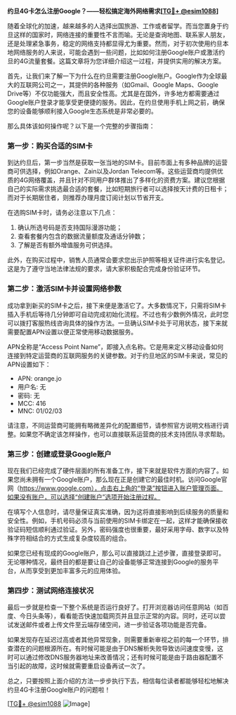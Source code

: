 **约旦4G卡怎么注册Google？——轻松搞定海外网络需求[[TG💪+ @esim1088](https://t.me/s/esim1088)]**

随着全球化的加速，越来越多的人选择出国旅游、工作或者留学。而当您置身于约旦这样的国家时，网络连接的重要性不言而喻。无论是查询地图、联系家人朋友，还是处理紧急事务，稳定的网络支持都显得尤为重要。然而，对于初次使用约旦本地网络服务的人来说，可能会遇到一些问题，比如如何注册Google账户或激活约旦的4G流量套餐。这篇文章将为您详细介绍这一过程，并提供实用的解决方案。

首先，让我们来了解一下为什么在约旦需要注册Google账户。Google作为全球最大的互联网公司之一，其提供的各种服务（如Gmail、Google Maps、Google Drive等）不仅功能强大，而且安全性高。尤其是在国外，许多地方都需要通过Google账户登录才能享受更便捷的服务。因此，在约旦使用手机上网之前，确保您的设备能够顺利接入Google生态系统是非常必要的。

那么具体该如何操作呢？以下是一个完整的步骤指南：

### 第一步：购买合适的SIM卡

到达约旦后，第一步当然是获取一张当地的SIM卡。目前市面上有多种品牌的运营商可供选择，例如Orange、Zain以及Jordan Telecom等。这些运营商均提供优质的4G网络覆盖，并且针对不同用户群体推出了多样化的资费方案。建议您根据自己的实际需求挑选最合适的套餐，比如短期旅行者可以选择按天计费的日租卡；而对于长期居住者，则推荐办理月度订阅计划以节省开支。

在选购SIM卡时，请务必注意以下几点：
1. 确认所选号码是否支持国际漫游功能；
2. 查看套餐内包含的数据流量额度及通话分钟数；
3. 了解是否有额外增值服务可供选择。

此外，在购买过程中，销售人员通常会要求您出示护照等相关证件进行实名登记。这是为了遵守当地法律法规的要求，请大家积极配合完成身份验证环节。

### 第二步：激活SIM卡并设置网络参数

成功拿到新买的SIM卡之后，接下来便是激活它了。大多数情况下，只需将SIM卡插入手机后等待几分钟即可自动完成初始化流程。不过也有少数例外情况，此时您可以拨打客服热线咨询具体的操作方法。一旦确认SIM卡处于可用状态，接下来就需要配置APN设置以便正常使用移动数据服务。

APN全称是“Access Point Name”，即接入点名称。它是用来定义移动设备如何连接到特定运营商的互联网服务的关键参数。对于约旦地区的SIM卡来说，常见的APN设置如下：

- APN: orange.jo
- 用户名: 无
- 密码: 无
- MCC: 416
- MNC: 01/02/03

请注意，不同运营商可能拥有略微差异化的配置细节，请参照官方说明文档进行调整。如果您不确定该怎样操作，也可以直接联系运营商的技术支持团队寻求帮助。

### 第三步：创建或登录Google账户

现在我们已经完成了硬件层面的所有准备工作，接下来就是软件方面的内容了。如果您尚未拥有一个Google账户，那么现在正是创建它的最佳时机。访问Google官网（https://www.google.com），点击右上角的“登录”按钮进入账户管理页面。如果没有账户，可以选择“创建账户”选项开始注册过程。

在填写个人信息时，请尽量保证真实准确，因为这将直接影响到后续服务的质量和安全性。例如，手机号码必须与当前使用的SIM卡绑定在一起，这样才能确保接收验证码短信顺利通过验证。另外，密码强度也很重要，最好采用字母、数字以及特殊字符相结合的方式生成复杂度较高的组合。

如果您已经有现成的Google账户，那么可以直接跳过上述步骤，直接登录即可。无论哪种情况，最终目的都是要让自己的设备能够正常连接到Google的服务平台，从而享受到更加丰富多元的应用体验。

### 第四步：测试网络连接状况

最后一步就是检查一下整个系统是否运行良好了。打开浏览器访问任意网站（如百度、今日头条等），看看能否快速加载网页并且显示正常的内容。同时，还可以尝试发送邮件或者上传文件至云端存储空间，进一步验证各项功能是否完备。

如果发现存在延迟过高或者其他异常现象，则需要重新审视之前的每一个环节，排查潜在的问题根源所在。有时候可能是由于DNS解析失败导致访问速度变慢，这时可以通过修改DNS服务器地址来改善情况；还有时候可能是由于路由器配置不当引起的故障，这时候就需要重启设备再试一次了。

总之，只要按照上面介绍的方法一步步执行下去，相信每位读者都能够轻松地解决约旦4G卡注册Google账户的问题啦！

[[TG💪+ @esim1088](https://t.me/s/esim1088) ![Image](https://i.postimg.cc/4NQfJmqS/Snipaste-2025-05-13-00-14-12.png)]